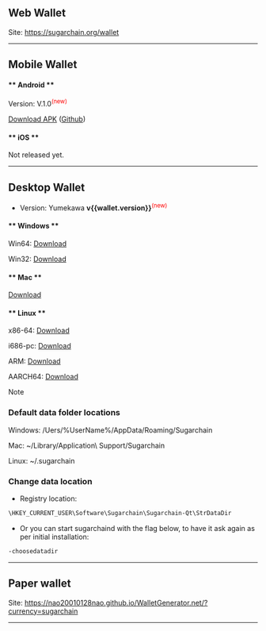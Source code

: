## Web Wallet

Site: https://sugarchain.org/wallet

----------------

## Mobile Wallet

<!-- tabs:start -->

#### ** Android **

Version: V.1.0<sup style="color:red">(new)<sup>

[Download APK](https://github.com/sugarchain-project/android_wallet_sugarchain/releases/download/v1.0/Sugar-Wallet-Release-V.1.0.apk)
([Github](https://github.com/sugarchain-project/android_wallet_sugarchain))


#### ** iOS **

Not released yet.

<!-- tabs:end -->

----------------

## Desktop Wallet

- Version: Yumekawa **v{{wallet.version}}**<sup style="color:red">(new)<sup>

<!-- tabs:start -->

#### ** Windows **

Win64: [Download](https://github.com/sugarchain-project/sugarchain/releases/download/v{{wallet.version}}/sugarchain-{{wallet.version}}-win64-setup-unsigned.exe)

Win32: [Download](https://github.com/sugarchain-project/sugarchain/releases/download/v{{wallet.version}}/sugarchain-{{wallet.version}}-win32-setup-unsigned.exe)

#### ** Mac **

[Download](https://github.com/sugarchain-project/sugarchain/releases/download/v{{wallet.version}}/sugarchain-{{wallet.version}}-osx-unsigned.dmg)

#### ** Linux **

x86-64: [Download](https://github.com/sugarchain-project/sugarchain/releases/download/v{{wallet.version}}/sugarchain-{{wallet.version}}-x86_64-linux-gnu.tar.gz)

i686-pc: [Download](https://github.com/sugarchain-project/sugarchain/releases/download/v{{wallet.version}}/sugarchain-{{wallet.version}}-i686-pc-linux-gnu.tar.gz)

ARM: [Download](https://github.com/sugarchain-project/sugarchain/releases/download/v{{wallet.version}}/sugarchain-{{wallet.version}}-arm-linux-gnueabihf.tar.gz)

AARCH64: [Download](https://github.com/sugarchain-project/sugarchain/releases/download/v{{wallet.version}}/sugarchain-{{wallet.version}}-aarch64-linux-gnu.tar.gz)



<!-- tabs:end -->

>[!Note]
>
>### Default data folder locations
>
>Windows: /Uers/%UserName%/AppData/Roaming/Sugarchain
>
>Mac: ~/Library/Application\ Support/Sugarchain
>
>Linux: ~/.sugarchain
>
>### Change data location
>
>- Registry location:
>
>```bash
>\HKEY_CURRENT_USER\Software\Sugarchain\Sugarchain-Qt\StrDataDir
>```
>
>- Or you can start sugarchaind with the flag below, to have it ask again as per initial installation:
>
>```bash
>-choosedatadir
>```

----------------

## Paper wallet

Site: https://nao20010128nao.github.io/WalletGenerator.net/?currency=sugarchain

----------------